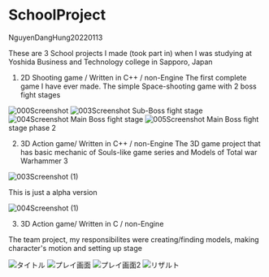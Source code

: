 # SchoolProject
NguyenDangHung20220113

These are 3 School projects I made (took part in) when I was studying at Yoshida Business and Technology college in Sapporo, Japan

1. 2D Shooting game / Written in C++ / non-Engine
The first complete game I have ever made. The simple Space-shooting game with 2 boss fight stages

![000Screenshot](https://user-images.githubusercontent.com/73513692/217790151-8e51914b-6b92-4783-881a-55d94ec6432e.png)
![003Screenshot](https://user-images.githubusercontent.com/73513692/217790178-366494cb-a389-41c4-9dee-bdf890bd5129.png)
Sub-Boss fight stage
![004Screenshot](https://user-images.githubusercontent.com/73513692/217790191-1afc8e72-cc85-4d51-92ef-dbd39156c7b1.png)
Main Boss fight stage
![005Screenshot](https://user-images.githubusercontent.com/73513692/217790204-3615efb5-1d49-409e-a3de-422fcab1f7fd.png)
Main Boss fight stage phase 2

2. 3D Action game/ Written in C++ / non-Engine
The 3D game project that has basic mechanic of Souls-like game series and Models of Total war Warhammer 3

![003Screenshot (1)](https://user-images.githubusercontent.com/73513692/217791101-07a9bd41-f580-4737-87e8-b2fe50804178.png)

This is just a alpha version

![004Screenshot (1)](https://user-images.githubusercontent.com/73513692/217791125-f3b4de3a-a5e6-4894-a8a0-29eadf501fb4.png)

3. 3D Action game/ Written in C / non-Engine

The team project, my responsibilites were creating/finding models, making character's motion and setting up stage

![タイトル](https://user-images.githubusercontent.com/73513692/217793899-b3393a39-be46-4fad-b8c0-b377edd3f9ed.jpg)
![プレイ画面](https://user-images.githubusercontent.com/73513692/217793908-d33258e5-571f-4e25-9928-432824367554.jpg)
![プレイ画面2](https://user-images.githubusercontent.com/73513692/217793916-f421d00c-c77e-42de-919f-27ba1a815944.jpg)
![リザルト](https://user-images.githubusercontent.com/73513692/217793925-b6944ebd-2f32-4afe-b3f8-ea042cf02123.jpg)
